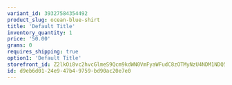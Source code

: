 ```yaml
---
variant_id: 39327584354492
product_slug: ocean-blue-shirt
title: 'Default Title'
inventory_quantity: 1
price: '50.00'
grams: 0
requires_shipping: true
option1: 'Default Title'
storefront_id: Z2lkOi8vc2hvcGlmeS9Qcm9kdWN0VmFyaWFudC8zOTMyNzU4NDM1NDQ5Mg==
id: d9eb6d01-24e9-47b4-9759-bd90ac20e7e0
---
```


